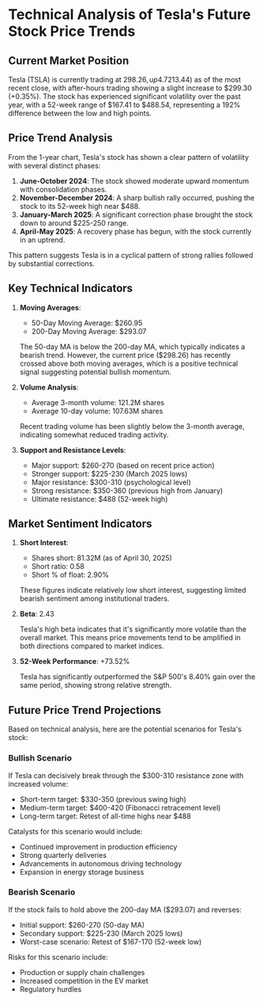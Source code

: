 # Technical Analysis of Tesla's Future Stock Price Trends

## Current Market Position

Tesla (TSLA) is currently trading at $298.26, up 4.72% ($13.44) as of the most recent close, with after-hours trading showing a slight increase to $299.30 (+0.35%). The stock has experienced significant volatility over the past year, with a 52-week range of $167.41 to $488.54, representing a 192% difference between the low and high points.

## Price Trend Analysis

From the 1-year chart, Tesla's stock has shown a clear pattern of volatility with several distinct phases:

1. **June-October 2024**: The stock showed moderate upward momentum with consolidation phases.
2. **November-December 2024**: A sharp bullish rally occurred, pushing the stock to its 52-week high near $488.
3. **January-March 2025**: A significant correction phase brought the stock down to around $225-250 range.
4. **April-May 2025**: A recovery phase has begun, with the stock currently in an uptrend.

This pattern suggests Tesla is in a cyclical pattern of strong rallies followed by substantial corrections.

## Key Technical Indicators

1. **Moving Averages**:
   - 50-Day Moving Average: $260.95
   - 200-Day Moving Average: $293.07

   The 50-day MA is below the 200-day MA, which typically indicates a bearish trend. However, the current price ($298.26) has recently crossed above both moving averages, which is a positive technical signal suggesting potential bullish momentum.

2. **Volume Analysis**:
   - Average 3-month volume: 121.2M shares
   - Average 10-day volume: 107.63M shares

   Recent trading volume has been slightly below the 3-month average, indicating somewhat reduced trading activity.

3. **Support and Resistance Levels**:
   - Major support: $260-270 (based on recent price action)
   - Stronger support: $225-230 (March 2025 lows)
   - Major resistance: $300-310 (psychological level)
   - Strong resistance: $350-360 (previous high from January)
   - Ultimate resistance: $488 (52-week high)

## Market Sentiment Indicators

1. **Short Interest**:
   - Shares short: 81.32M (as of April 30, 2025)
   - Short ratio: 0.58
   - Short % of float: 2.90%

   These figures indicate relatively low short interest, suggesting limited bearish sentiment among institutional traders.

2. **Beta**: 2.43

   Tesla's high beta indicates that it's significantly more volatile than the overall market. This means price movements tend to be amplified in both directions compared to market indices.

3. **52-Week Performance**: +73.52%

   Tesla has significantly outperformed the S&P 500's 8.40% gain over the same period, showing strong relative strength.

## Future Price Trend Projections

Based on technical analysis, here are the potential scenarios for Tesla's stock:

### Bullish Scenario
If Tesla can decisively break through the $300-310 resistance zone with increased volume:
- Short-term target: $330-350 (previous swing high)
- Medium-term target: $400-420 (Fibonacci retracement level)
- Long-term target: Retest of all-time highs near $488

Catalysts for this scenario would include:
- Continued improvement in production efficiency
- Strong quarterly deliveries
- Advancements in autonomous driving technology
- Expansion in energy storage business

### Bearish Scenario
If the stock fails to hold above the 200-day MA ($293.07) and reverses:
- Initial support: $260-270 (50-day MA)
- Secondary support: $225-230 (March 2025 lows)
- Worst-case scenario: Retest of $167-170 (52-week low)

Risks for this scenario include:
- Production or supply chain challenges
- Increased competition in the EV market
- Regulatory hurdles